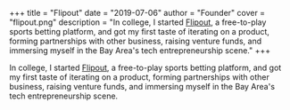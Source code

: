 +++
title = "Flipout"
date = "2019-07-06"
author = "Founder"
cover = "flipout.png"
description = "In college, I started [Flipout](https://flipout.io), a free-to-play sports betting platform, and got my first taste of iterating on a product, forming partnerships with other business, raising venture funds, and immersing myself in the Bay Area's tech entrepreneurship scene."
+++

In college, I started [Flipout](https://flipout.io), a free-to-play sports betting platform, and got my first taste of iterating on a product, forming partnerships with other business, raising venture funds, and immersing myself in the Bay Area's tech entrepreneurship scene.